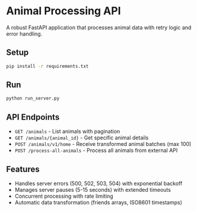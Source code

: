 # Animal Processing API

A robust FastAPI application that processes animal data with retry logic and error handling.

## Setup

```bash
pip install -r requirements.txt
```

## Run

```bash
python run_server.py
```

## API Endpoints

- `GET /animals` - List animals with pagination
- `GET /animals/{animal_id}` - Get specific animal details  
- `POST /animals/v1/home` - Receive transformed animal batches (max 100)
- `POST /process-all-animals` - Process all animals from external API

## Features

- Handles server errors (500, 502, 503, 504) with exponential backoff
- Manages server pauses (5-15 seconds) with extended timeouts
- Concurrent processing with rate limiting
- Automatic data transformation (friends arrays, ISO8601 timestamps)
